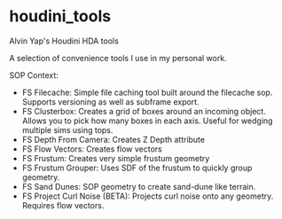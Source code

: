 # houdini_tools
Alvin Yap's Houdini HDA tools

A selection of convenience tools I use in my personal work. 

SOP Context:
* FS Filecache: Simple file caching tool built around the filecache sop. Supports versioning as well as subframe export.
* FS Clusterbox: Creates a grid of boxes around an incoming object. Allows you to pick how many boxes in each axis. Useful for wedging multiple sims using tops.
* FS Depth From Camera: Creates Z Depth attribute
* FS Flow Vectors: Creates flow vectors
* FS Frustum: Creates very simple frustum geometry
* FS Frustum Grouper: Uses SDF of the frustum to quickly group geometry.
* FS Sand Dunes: SOP geometry to create sand-dune like terrain. 
* FS Project Curl Noise (BETA): Projects curl noise onto any geometry. Requires flow vectors.
